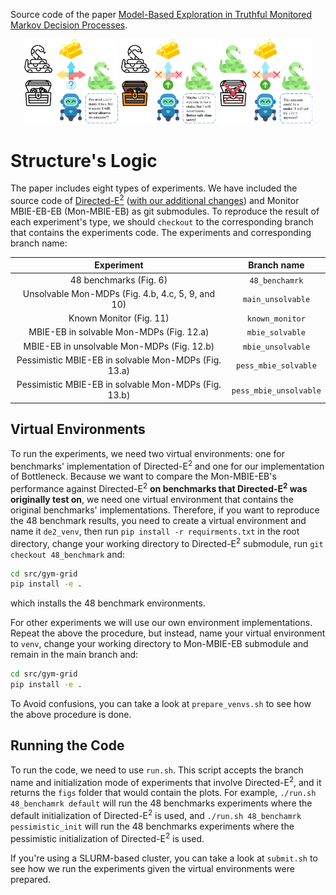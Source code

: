 Source code of the paper [Model-Based Exploration in Truthful Monitored Markov Decision
Processes](https://arxiv.org/abs/2502.16772).

<p align="center">
  <img src="banner/Treasure_Hunt_Uncertainty.png" width="30%">
  <img src="banner/Treasure_Hunt_Counterfactual.png" width="30%">
  <img src="banner/Treasure_Hunt_Cautious.png" width="30%">
</p>

# Structure's Logic
The paper includes eight types of experiments. We have included
the source code of [Directed-E<sup>2</sup>](https://github.com/AmiiThinks/mon_mdp_neurips24)
([with our additional changes](https://github.com/alirezakazemipour/mon_mdp_neurips24)) and Monitor MBIE-EB-EB
(Mon-MBIE-EB) as git submodules. To reproduce the result of each experiment's type, we should `checkout` to the corresponding 
branch that contains the experiments code. The experiments and corresponding branch name:

|                      Experiment                      |      Branch name       |
|:----------------------------------------------------:|:----------------------:|
|                48 benchmarks (Fig. 6)                |     `48_benchamrk`     |
|  Unsolvable Mon-MDPs (Fig. 4.b, 4.c, 5, 9, and 10)   |   `main_unsolvable`    |
|               Known Monitor (Fig. 11)                |    `known_monitor`     |
|       MBIE-EB in solvable Mon-MDPs (Fig. 12.a)       |    `mbie_solvable`     |
|      MBIE-EB in unsolvable Mon-MDPs (Fig. 12.b)      |   `mbie_unsolvable`    |
| Pessimistic MBIE-EB in solvable Mon-MDPs (Fig. 13.a) |  `pess_mbie_solvable`  |
| Pessimistic MBIE-EB in solvable Mon-MDPs (Fig. 13.b) | `pess_mbie_unsolvable` |

## Virtual Environments
To run the experiments, we need two virtual environments: one for benchmarks' implementation of Directed-E<sup>2</sup>
and one for our implementation of Bottleneck. Because we want to compare the Mon-MBIE-EB's performance
against Directed-E<sup>2</sup> **on benchmarks that Directed-E<sup>2</sup> was originally test on**, we need one virtual
environment that contains the original benchmarks' implementations. Therefore, if you want to reproduce the 48 benchmark
results, you need to create a virtual environment and name it `de2_venv`, then run `pip install -r requirments.txt` in 
the root directory, change your working directory to Directed-E<sup>2</sup> submodule, run `git checkout 48_benchmark` 
and:
```bash
cd src/gym-grid
pip install -e .
```
which installs the 48 benchmark environments.

For other experiments we will use our own environment implementations. Repeat the above the procedure, but instead, name
your virtual environment to `venv`, change your working
directory to Mon-MBIE-EB submodule and remain in the main branch and:
```bash
cd src/gym-grid
pip install -e .
```
To Avoid confusions, you can take a look at `prepare_venvs.sh` to see how the above procedure is done.

## Running the Code
To run the code, we need to use `run.sh`. This script accepts the branch name and initialization mode of experiments
that involve Directed-E<sup>2</sup>, and it returns the `figs` folder that would contain the plots.
For example, `./run.sh 48_benchamrk default` will run the 48 benchmarks experiments where the default initialization of 
Directed-E<sup>2</sup> is used, and `./run.sh 48_benchamrk pessimistic_init` will run the 48 benchmarks experiments
where the pessimistic initialization of Directed-E<sup>2</sup> is used.

If you're using a SLURM-based cluster, you can take a look at `submit.sh` to see how we run the experiments given the
virtual environments were prepared. 
